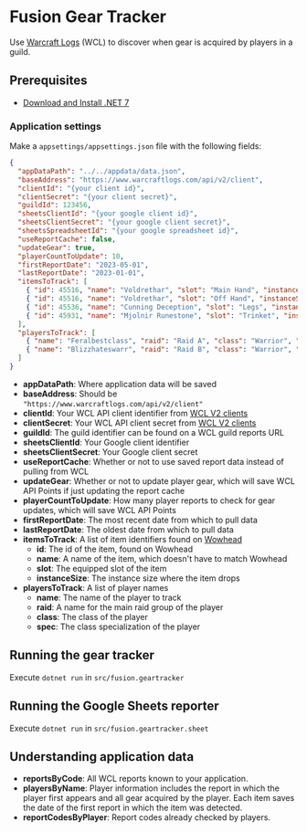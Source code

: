 # Fusion Gear Tracker

Use [Warcraft Logs](https://www.warcraftlogs.com) (WCL) to discover when gear is acquired by players in a guild.

## Prerequisites

- [Download and Install .NET 7](https://dotnet.microsoft.com/download)

### Application settings

Make a `appsettings/appsettings.json` file with the following fields:

```json
{
  "appDataPath": "../../appdata/data.json",
  "baseAddress": "https://www.warcraftlogs.com/api/v2/client",
  "clientId": "{your client id}",
  "clientSecret": "{your client secret}",
  "guildId": 123456,
  "sheetsClientId": "{your google client id}",
  "sheetsClientSecret": "{your google client secret}",
  "sheetsSpreadsheetId": "{your google spreadsheet id}",
  "useReportCache": false,
  "updateGear": true,
  "playerCountToUpdate": 10,
  "firstReportDate": "2023-05-01",
  "lastReportDate": "2023-01-01",
  "itemsToTrack": [
    { "id": 45516, "name": "Voldrethar", "slot": "Main Hand", "instanceSize": 25 },
    { "id": 45516, "name": "Voldrethar", "slot": "Off Hand", "instanceSize": 25 },
    { "id": 45536, "name": "Cunning Deception", "slot": "Legs", "instanceSize": 25 },
    { "id": 45931, "name": "Mjolnir Runestone", "slot": "Trinket", "instanceSize": 10 }
  ],
  "playersToTrack": [
    { "name": "Feralbestclass", "raid": "Raid A", "class": "Warrior", "spec": "Fury" },
    { "name": "Blizzhateswarr", "raid": "Raid B", "class": "Warrior", "spec": "Fury" }
  ]
}
```

- **appDataPath**: Where application data will be saved
- **baseAddress**: Should be `"https://www.warcraftlogs.com/api/v2/client"`
- **clientId**: Your WCL API client identifier from [WCL V2 clients](https://classic.warcraftlogs.com/api/clients)
- **clientSecret**: Your WCL API client secret from [WCL V2 clients](https://classic.warcraftlogs.com/api/clients)
- **guildId**: The guild identifier can be found on a WCL guild reports URL
- **sheetsClientId**: Your Google client identifier
- **sheetsClientSecret**: Your Google client secret
- **useReportCache**: Whether or not to use saved report data instead of pulling from WCL
- **updateGear**: Whether or not to update player gear, which will save WCL API Points if just updating the report cache
- **playerCountToUpdate**: How many player reports to check for gear updates, which will save WCL API Points
- **firstReportDate**: The most recent date from which to pull data
- **lastReportDate**: The oldest date from which to pull data
- **itemsToTrack**: A list of item identifiers found on [Wowhead](https://www.wowhead.com)
  - **id**: The id of the item, found on Wowhead
  - **name**: A name of the item, which doesn't have to match Wowhead
  - **slot**: The equipped slot of the item
  - **instanceSize**: The instance size where the item drops
- **playersToTrack**: A list of player names
  - **name**: The name of the player to track
  - **raid**: A name for the main raid group of the player
  - **class**: The class of the player
  - **spec**: The class specialization of the player

## Running the gear tracker

Execute `dotnet run` in `src/fusion.geartracker`

## Running the Google Sheets reporter

Execute `dotnet run` in `src/fusion.geartracker.sheet`

## Understanding application data

- **reportsByCode**: All WCL reports known to your application.
- **playersByName**: Player information includes the report in which the player first appears and all gear acquired by the player. Each item saves the date of the first report in which the item was detected.
- **reportCodesByPlayer**: Report codes already checked by players.
